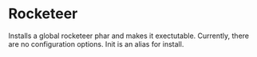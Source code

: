 Rocketeer
=========

Installs a global rocketeer phar and makes it exectutable.
Currently, there are no configuration options. Init is an alias for install.
